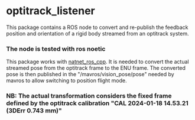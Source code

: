 # optitrack_listener
This package contains a ROS node to convert and re-publish the feedback position and orientation of a rigid body streamed from an optitrack system.

### The node is tested with ros noetic

This package works with [natnet_ros_cpp](https://github.com/PRISMA-AVL/natnet_ros_cpp.git). 
It is needed to convert the actual streamed pose from the optitrack frame to the ENU frame. 
The converted pose is then published in the "/mavros/vision_pose/pose" needed by mavros to allow switching to position flight mode.

### NB: The actual transformation considers the fixed frame defined by the optitrack calibration "CAL 2024-01-18 14.53.21 (3DErr 0.743 mm)"
